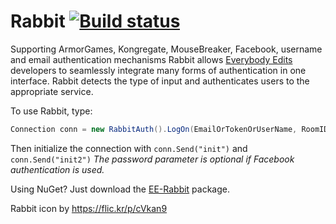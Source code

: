 Rabbit [![Build status](https://ci.appveyor.com/api/projects/status/6fxlb8bkqp18cg3c/branch/master)](https://ci.appveyor.com/project/Decagon/rabbit/branch/master)
======

Supporting ArmorGames, Kongregate, MouseBreaker, Facebook, username and email authentication mechanisms Rabbit allows [Everybody Edits](http://everybodyedits.com) developers to seamlessly integrate many forms of authentication in one interface. Rabbit detects the type of input and authenticates users to the appropriate service.

To use Rabbit, type:

```csharp
Connection conn = new RabbitAuth().LogOn(EmailOrTokenOrUserName, RoomID, Password = null);
```

Then initialize the connection with `conn.Send("init")` and `conn.Send("init2")`
_The password parameter is optional if Facebook authentication is used._

Using NuGet? Just download the [EE-Rabbit](http://www.nuget.org/packages/EE-Rabbit/) package.


Rabbit icon by https://flic.kr/p/cVkan9
